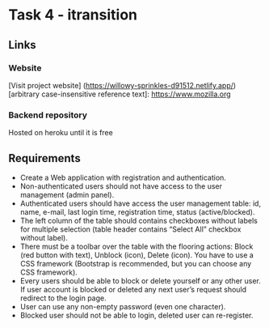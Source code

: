 # Task 4 - itransition

## Links

### Website

[Visit project website] (https://willowy-sprinkles-d91512.netlify.app/)
[arbitrary case-insensitive reference text]: https://www.mozilla.org


### Backend repository

Hosted on heroku until it is free

## Requirements

- Create a Web application with registration and authentication.
- Non-authenticated users should not have access to the user management (admin panel).
- Authenticated users should have access the user management table: id, name, e-mail, last login time, registration time, status (active/blocked).
- The left column of the table should contains checkboxes without labels for multiple selection (table header contains “Select All” checkbox without label).
- There must be a toolbar over the table with the flooring actions: Block (red button with text), Unblock (icon), Delete (icon). You have to use a CSS framework (Bootstrap is recommended, but you can choose any CSS framework).
- Every users should be able to block or delete yourself or any other user. If user account is blocked or deleted any next user’s request should redirect to the login page.
- User can use any non-empty password (even one character).
- Blocked user should not be able to login, deleted user can re-register.
